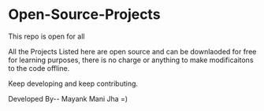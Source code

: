 # Open-Source-Projects
This repo is open for all


All the Projects Listed here are open source and can be downlaoded for free for learning purposes, there is no charge or anything to make modificaitons to the code offline.


Keep developing and keep contributing.



Developed By-- Mayank Mani Jha =)
